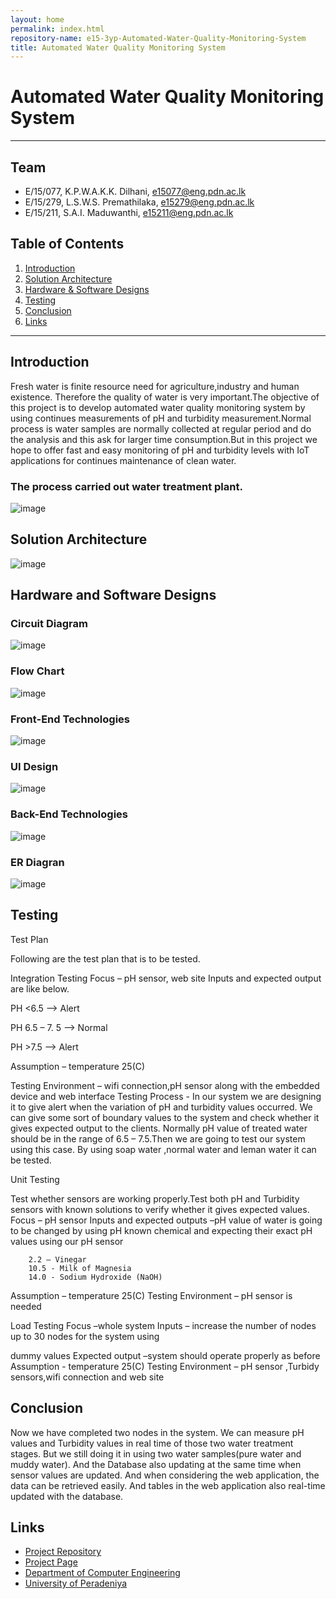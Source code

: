 ```yaml
---
layout: home
permalink: index.html
repository-name: e15-3yp-Automated-Water-Quality-Monitoring-System
title: Automated Water Quality Monitoring System
---
```


# Automated Water Quality Monitoring System

---

## Team
-  E/15/077, K.P.W.A.K.K. Dilhani, [e15077@eng.pdn.ac.lk](mailto:e15077@eng.pdn.ac.lk)
-  E/15/279, L.S.W.S. Premathilaka, [e15279@eng.pdn.ac.lk](mailto:e15279@eng.pdn.ac.lk)
-  E/15/211, S.A.I. Maduwanthi, [e15211@eng.pdn.ac.lk](mailto:e15211@eng.pdn.ac.lk)

## Table of Contents
1. [Introduction](#introduction)
2. [Solution Architecture](#solution-architecture )
3. [Hardware & Software Designs](#hardware-and-software-designs)
4. [Testing](#testing)
5. [Conclusion](#conclusion)
6. [Links](#links)

---

## Introduction


Fresh water is finite resource need for agriculture,industry and human existence. Therefore the quality of water is very important.The objective of this project is to develop automated water quality monitoring system by using continues measurements of pH and turbidity measurement.Normal process is water samples are normally collected at regular period and do the analysis and this ask for larger time consumption.But in this project we hope to offer fast and easy monitoring of pH and turbidity levels with IoT applications for continues maintenance of clean water.

### The process carried out water treatment plant.
![image](https://user-images.githubusercontent.com/73756777/119238107-29f25780-bb5e-11eb-9ca5-db925a0b96a8.png)



## Solution Architecture

![image](https://user-images.githubusercontent.com/73756777/119238122-49898000-bb5e-11eb-936d-2212a8bbe12a.png)

## Hardware and Software Designs

### Circuit Diagram
![image](https://user-images.githubusercontent.com/73756777/119238157-8190c300-bb5e-11eb-86ad-0982f5021e33.png)

### Flow Chart
![image](https://user-images.githubusercontent.com/73756777/119238187-aab15380-bb5e-11eb-896c-71e81c3c189f.png)

### Front-End Technologies
![image](https://user-images.githubusercontent.com/73756777/119238210-c9174f00-bb5e-11eb-955d-f00e4affb731.png)

### UI Design
![image](https://user-images.githubusercontent.com/73756777/119238216-d0d6f380-bb5e-11eb-8ddd-972a66ba64fc.png)

### Back-End Technologies
![image](https://user-images.githubusercontent.com/73756777/119238227-e2b89680-bb5e-11eb-96b6-d264d9119720.png)

### ER Diagran
![image](https://user-images.githubusercontent.com/73756777/119238231-e8ae7780-bb5e-11eb-91d1-479b19994ec6.png)


## Testing


Test Plan

Following are the test plan that is to be tested.

Integration Testing
Focus – pH sensor, web site
Inputs and expected output are like below.


PH <6.5 --> Alert 

PH  6.5 – 7. 5 --> Normal 

PH >7.5 --> Alert 


Assumption – temperature 25(C)


Testing Environment – wifi connection,pH sensor along with the embedded device and web interface
Testing Process - In our system we are designing it to give alert when the variation of pH and turbidity values occurred. We can give some sort of boundary values to the system and check whether it gives expected output to the clients.
Normally pH value of treated water should be in the range of 6.5 – 7.5.Then we are going to test our system using this case.
By using soap water ,normal water and leman water it can be tested.

 

Unit Testing

Test whether sensors are working properly.Test both pH and Turbidity sensors with known solutions to verify whether it gives expected values.
Focus – pH sensor
Inputs and expected outputs –pH value of water is going to be changed by using pH known chemical and expecting their exact pH values using our pH sensor


        2.2 – Vinegar
        10.5 - Milk of Magnesia
        14.0 - Sodium Hydroxide (NaOH)


Assumption – temperature 25(C) 
Testing Environment – pH sensor is needed

 Load Testing
Focus –whole system
Inputs – increase the number of nodes up to 30 nodes for the system using

dummy values
Expected output –system should operate properly as before
Assumption - temperature 25(C) 
Testing Environment – pH sensor ,Turbidy sensors,wifi connection and web site

## Conclusion

 Now we have completed  two nodes in the system. We can measure pH values and Turbidity values in real time of those two water treatment stages. But we still doing it in using two water samples(pure water and muddy water). And the Database also updating at the same time when sensor values are  updated. And when considering the web application,  the data can be retrieved easily. And tables in the web application also real-time updated with the database.

## Links  
- <a href = "https://github.com/cepdnaclk/e15-3yp-Automated-Water-Quality-Monitoring-System" target = "_blank"> Project Repository </a>
- <a href = "https://cepdnaclk.github.io/e15-3yp-Automated-Water-Quality-Monitoring-System/" target = "_blank">Project Page</a>
- <a href = "http://www.ce.pdn.ac.lk/" target = "_blank">Department of Computer Engineering</a>
- <a href = "https://eng.pdn.ac.lk/" target = "_blank">University of Peradeniya</a>


[//]: # (Please refer this to learn more about Markdown syntax)
[//]: # (https://github.com/adam-p/markdown-here/wiki/Markdown-Cheatsheet)
